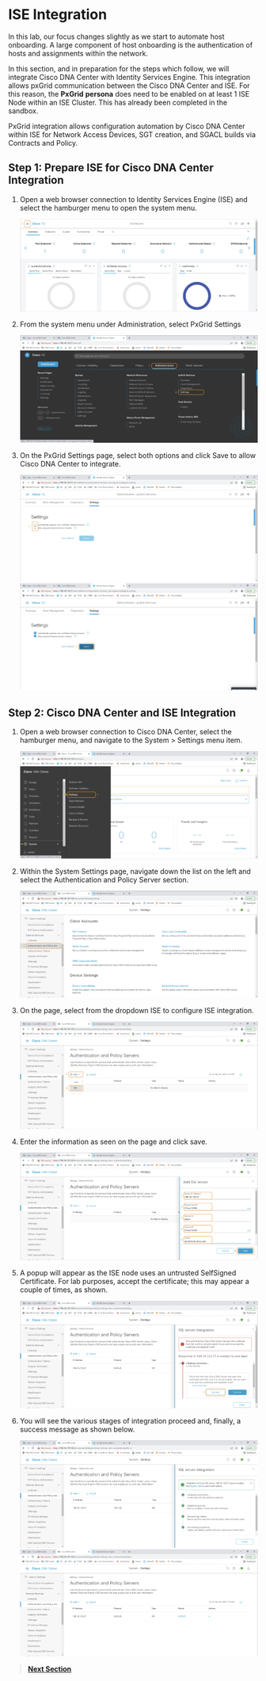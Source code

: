 # ISE Integration

In this lab, our focus changes slightly as we start to automate host onboarding. A large component of host onboarding is the authentication of hosts and assignments within the network. 

In this section, and in preparation for the steps which follow, we will integrate Cisco DNA Center with Identity Services Engine. This integration allows pxGrid communication between the Cisco DNA Center and ISE. For this reason, the **PxGrid** **persona** does need to be enabled on at least 1 ISE Node within an ISE Cluster. This has already been completed in the sandbox. 

PxGrid integration allows configuration automation by Cisco DNA Center within ISE for Network Access Devices, SGT creation, and SGACL builds via Contracts and Policy.

## Step 1: Prepare ISE for Cisco DNA Center Integration

1. Open a web browser connection to Identity Services Engine (ISE) and select the hamburger menu to open the system menu.

   ![json](./images/ise-dashboard.png?raw=true "Import JSON")

2. From the system menu under Administration, select PxGrid Settings

   ![json](./images/ise-menu.png?raw=true "Import JSON")

3. On the PxGrid Settings page, select both options and click Save to allow Cisco DNA Center to integrate.

   ![json](./images/ise-pxgrid-settings.png?raw=true "Import JSON")
   ![json](./images/ise-pxgrid-setup.png?raw=true "Import JSON")

## Step 2: Cisco DNA Center and ISE Integration

1. Open a web browser connection to Cisco DNA Center, select the hamburger menu, and navigate to the System > Settings menu item.

   ![json](./images/dnac-system-settings.png?raw=true "Import JSON")

2. Within the System Settings page, navigate down the list on the left and select the Authentication and Policy Server section.

   ![json](./images/dnac-system-settings-aaa.png?raw=true "Import JSON")

3. On the page, select from the dropdown ISE to configure ISE integration.

   ![json](./images/dnac-system-settings-aaa-ise.png?raw=true "Import JSON")

4. Enter the information as seen on the page and click save.

   ![json](./images/dnac-system-settings-aaa-ise-config.png?raw=true "Import JSON")

5. A popup will appear as the ISE node uses an untrusted SelfSigned Certificate. For lab purposes, accept the certificate; this may appear a couple of times, as shown.

   ![json](./images/dnac-system-settings-aaa-ise-trust.png?raw=true "Import JSON")

6. You will see the various stages of integration proceed and, finally, a success message as shown below.

   ![json](./images/dnac-system-settings-aaa-ise-done.png?raw=true "Import JSON")
   ![json](./images/dnac-system-settings-aaa-ise-complete.png?raw=true "Import JSON")

> [**Next Section**](03-postman.md)
